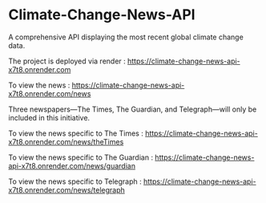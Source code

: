 # Climate-Change-News-API
A comprehensive API displaying the most recent global climate change data.

The project is deployed via render : https://climate-change-news-api-x7t8.onrender.com

To view the news : https://climate-change-news-api-x7t8.onrender.com/news

Three newspapers—The Times, The Guardian, and Telegraph—will only be included in this initiative.

To view the news specific to The Times : https://climate-change-news-api-x7t8.onrender.com/news/theTimes

To view the news specific to The Guardian : https://climate-change-news-api-x7t8.onrender.com/news/guardian

To view the news specific to Telegraph : https://climate-change-news-api-x7t8.onrender.com/news/telegraph



